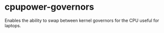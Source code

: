 # cpupower-governors
Enables the ability to swap between kernel governors for the CPU useful for laptops.
